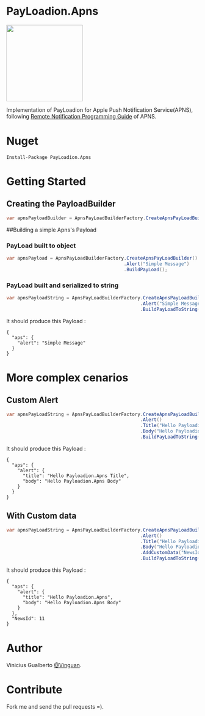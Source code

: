 # PayLoadion.Apns 
<img src="https://raw.githubusercontent.com/vinguan/payloadion/master/Project%20Icons/PayLoadion.Apns/payloadion_apple.png" width="200">

Implementation of PayLoadion for Apple Push Notification Service(APNS), following [Remote Notification Programming Guide](https://developer.apple.com/library/ios/documentation/NetworkingInternet/Conceptual/RemoteNotificationsPG/Chapters/TheNotificationPayload.html) of APNS.

# Nuget
```
Install-Package PayLoadion.Apns
```
# Getting Started
## Creating the PayloadBuilder
```csharp
var apnsPayloadBuilder = ApnsPayLoadBuilderFactory.CreateApnsPayLoadBuilder()
```
##Building a simple Apns's Payload

### PayLoad built to object
```csharp
var apnsPayload = ApnsPayLoadBuilderFactory.CreateApnsPayLoadBuilder()
                                           .Alert("Simple Message")
                                           .BuildPayLoad();
```
### PayLoad built and serialized to string
```csharp
var apnsPayloadString = ApnsPayLoadBuilderFactory.CreateApnsPayLoadBuilder()
                                                 .Alert("Simple Message")
                                                 .BuildPayLoadToString(true);
```
It should produce this Payload : 
```
{
  "aps": {
    "alert": "Simple Message"
  }
}
```

# More complex cenarios
## Custom Alert 
```csharp
var apnsPayLoadString = ApnsPayLoadBuilderFactory.CreateApnsPayLoadBuilder()
                                                 .Alert()
                                                 .Title("Hello Payloadion.Apns Title")
                                                 .Body("Hello Payloadion.Apns Body")
                                                 .BuildPayLoadToString(true);
```
It should produce this Payload : 
```
{
  "aps": {
    "alert": {
      "title": "Hello Payloadion.Apns Title",
      "body": "Hello Payloadion.Apns Body"
    }
  }
}
```

## With Custom data  
```csharp
var apnsPayLoadString = ApnsPayLoadBuilderFactory.CreateApnsPayLoadBuilder()
                                                 .Alert()
                                                 .Title("Hello Payloadion.Apns")
                                                 .Body("Hello Payloadion.Apns Body")
                                                 .AddCustomData("NewsId", 11)
                                                 .BuildPayLoadToString(true);
```
It should produce this Payload : 
```
{
  "aps": {
    "alert": {
      "title": "Hello Payloadion.Apns",
      "body": "Hello Payloadion.Apns Body"
    }
  },
  "NewsId": 11
}
```

# Author
Vinicius Gualberto [@Vinguan](http://twitter.com/vinguan).

# Contribute
Fork me and send the pull requests =).
